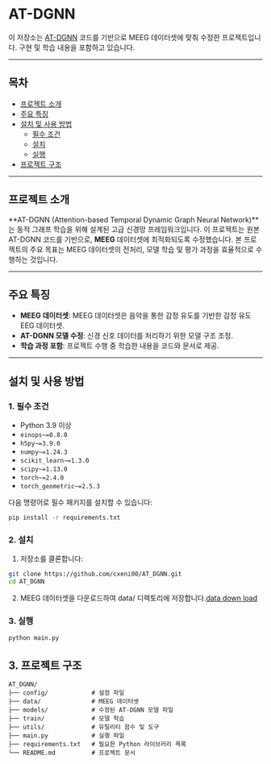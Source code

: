 # AT-DGNN

이 저장소는 [AT-DGNN](https://github.com/xmh1011/AT-DGNN.git) 코드를 기반으로 MEEG 데이터셋에 맞춰 수정한 프로젝트입니다. 구현 및 학습 내용을 포함하고 있습니다.

---

## 목차
- [프로젝트 소개](#프로젝트-소개)
- [주요 특징](#주요-특징)
- [설치 및 사용 방법](#설치-및-사용-방법)
  - [필수 조건](#1-필수-조건)
  - [설치](#2-설치)
  - [실행](#3-실행)
- [프로젝트 구조](#프로젝트-구조)

---

## 프로젝트 소개

**AT-DGNN (Attention-based Temporal Dynamic Graph Neural Network)**는 동적 그래프 학습을 위해 설계된 고급 신경망 프레임워크입니다. 이 프로젝트는 원본 AT-DGNN 코드를 기반으로, **MEEG** 데이터셋에 최적화되도록 수정했습니다. 본 프로젝트의 주요 목표는 MEEG 데이터셋의 전처리, 모델 학습 및 평가 과정을 효율적으로 수행하는 것입니다.

---

## 주요 특징

- **MEEG 데이터셋**: MEEG 데이터셋은 음악을 통한 감정 유도를 기반한 감정 유도 EEG 데이터셋.
- **AT-DGNN 모델 수정**: 신경 신호 데이터를 처리하기 위한 모델 구조 조정.
- **학습 과정 포함**: 프로젝트 수행 중 학습한 내용을 코드와 문서로 제공.

---

## 설치 및 사용 방법

### 1. 필수 조건
- Python 3.9 이상
- `einops~=0.8.0`
- `h5py~=3.9.0`
- `numpy~=1.24.3`
- `scikit_learn~=1.3.0`
- `scipy~=1.13.0`
- `torch~=2.4.0`
- `torch_geometric~=2.5.3`

다음 명령어로 필수 패키지를 설치할 수 있습니다:
```bash
pip install -r requirements.txt
```

### 2. 설치
1.	저장소를 클론합니다:
```bash
git clone https://github.com/cxeni00/AT_DGNN.git
cd AT_DGNN
```

2.	MEEG 데이터셋을 다운로드하여 data/ 디렉토리에 저장합니다.[data down load](https://drive.google.com/drive/folders/1Tabw5sjpFiwy88yP-C-LnunNFrrre9AR)

### 3.	실행
```bash
python main.py
```

## 3. 프로젝트 구조
```plaintext
AT_DGNN/
├── config/            # 설정 파일 
├── data/              # MEEG 데이터셋
├── models/            # 수정된 AT-DGNN 모델 파일
├── train/             # 모델 학습 
├── utils/             # 유틸리티 함수 및 도구
├── main.py            # 실행 파일
├── requirements.txt   # 필요한 Python 라이브러리 목록
└── README.md          # 프로젝트 문서
```






